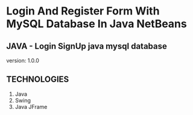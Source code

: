 # Login And Register Form With MySQL Database In Java NetBeans

## JAVA - Login SignUp java mysql database


version: 1.0.0

## TECHNOLOGIES

1. Java
1. Swing
1. Java JFrame


